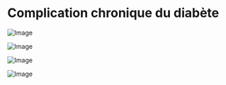 # Complication chronique du diabète

![Image](.//media/endo/Scan_0012.jpg)

![Image](.//media/endo/Scan_0012_verso.jpg)


![Image](.//media/endo/Scan_0013.jpg)

![Image](.//media/endo/Scan_0013_verso.jpg)
